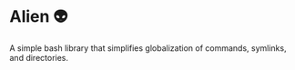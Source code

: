 # Alien 👽
A simple bash library that simplifies globalization of commands, symlinks, and directories.
